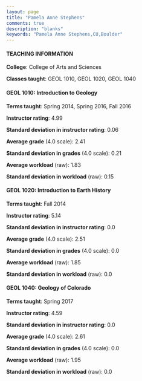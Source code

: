 ```yaml
---
layout: page
title: "Pamela Anne Stephens" 
comments: true
description: "blanks"
keywords: "Pamela Anne Stephens,CU,Boulder"
---
```

<head>
<script src="https://ajax.googleapis.com/ajax/libs/jquery/2.1.3/jquery.min.js"></script>
<script src="https://dl.dropboxusercontent.com/s/pc42nxpaw1ea4o9/highcharts.js?dl=0"></script>
<!-- <script src="../assets/js/highcharts.js"></script> -->
<style type="text/css">@font-face {
	font-family: "Bebas Neue";
	src: url(https://www.filehosting.org/file/details/544349/BebasNeue Regular.otf) format("opentype");
	}
	h1.Bebas { 
		font-family: "Bebas Neue", Verdana, Tahoma;
	}
</style>
</head>
	   
#### TEACHING INFORMATION

**College**: College of Arts and Sciences

**Classes taught**: GEOL 1010, GEOL 1020, GEOL 1040

#### GEOL 1010: Introduction to Geology

**Terms taught**: Spring 2014, Spring 2016, Fall 2016

**Instructor rating**: 4.99

**Standard deviation in instructor rating**: 0.06

**Average grade** (4.0 scale): 2.41

**Standard deviation in grades** (4.0 scale): 0.21

**Average workload** (raw): 1.83

**Standard deviation in workload** (raw): 0.15

#### GEOL 1020: Introduction to Earth History

**Terms taught**: Fall 2014

**Instructor rating**: 5.14

**Standard deviation in instructor rating**: 0.0

**Average grade** (4.0 scale): 2.51

**Standard deviation in grades** (4.0 scale): 0.0

**Average workload** (raw): 1.85

**Standard deviation in workload** (raw): 0.0

#### GEOL 1040: Geology of Colorado

**Terms taught**: Spring 2017

**Instructor rating**: 4.59

**Standard deviation in instructor rating**: 0.0

**Average grade** (4.0 scale): 2.61

**Standard deviation in grades** (4.0 scale): 0.0

**Average workload** (raw): 1.95

**Standard deviation in workload** (raw): 0.0

